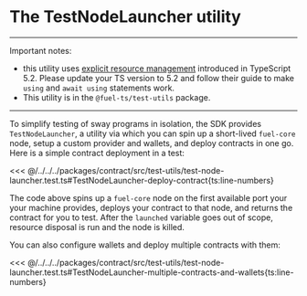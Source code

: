 # The TestNodeLauncher utility

---

Important notes:

- this utility uses [explicit resource management](https://devblogs.microsoft.com/typescript/announcing-typescript-5-2/#using-declarations-and-explicit-resource-management) introduced in TypeScript 5.2.
  Please update your TS version to 5.2 and follow their guide to make `using` and `await using` statements work.
- This utility is in the `@fuel-ts/test-utils` package.

---

To simplify testing of sway programs in isolation, the SDK provides `TestNodeLauncher`, a utility via which you can spin up a short-lived `fuel-core` node, setup a custom provider and wallets, and deploy contracts in one go.
Here is a simple contract deployment in a test:

<<< @/../../../packages/contract/src/test-utils/test-node-launcher.test.ts#TestNodeLauncher-deploy-contract{ts:line-numbers}

The code above spins up a `fuel-core` node on the first available port your your machine provides, deploys your contract to that node, and returns the contract for you to test. After the `launched` variable goes out of scope, resource disposal is run and the node is killed.

You can also configure wallets and deploy multiple contracts with them:

<<< @/../../../packages/contract/src/test-utils/test-node-launcher.test.ts#TestNodeLauncher-multiple-contracts-and-wallets{ts:line-numbers}
